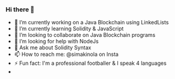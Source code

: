 ### Hi there 👋

- 🔭 I’m currently working on a Java Blockchain using LinkedLists
- 🌱 I’m currently learning Solidity & JavaScript
- 👯 I’m looking to collaborate on Java Blockchain programs
- 🤔 I’m looking for help with NodeJs
- 💬 Ask me about Solidity Syntax
- 📫 How to reach me: @simakinola on Insta
- ⚡ Fun fact: I'm a professional footballer & I speak 4 languages
- 

